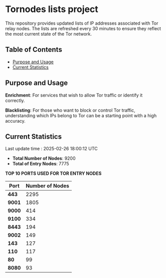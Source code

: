 # Tornodes lists project

This repository provides updated lists of IP addresses associated with Tor relay nodes. The lists are refreshed every 30 minutes to ensure they reflect the most current state of the Tor network.

## Table of Contents

- [Purpose and Usage](#purpose-and-usage)
- [Current Statistics](#current-statistics)


## Purpose and Usage

**Enrichment**: For services that wish to allow Tor traffic or identify it correctly.

**Blacklisting**: For those who want to block or control Tor traffic, understanding which IPs belong to Tor can be a starting point with a high accuracy.

## Current Statistics

Last update time : 2025-02-26 18:00:12 UTC

- **Total Number of Nodes**: 9200
- **Total of Entry Nodes**: 7775

**TOP 10 PORTS USED FOR TOR ENTRY NODES**

| **Port** | **Number of Nodes** |
|------|-----------------|
| **443**   | 2295  |
| **9001**   | 1805  |
| **9000**   | 414  |
| **9100**   | 334  |
| **8443**   | 194  |
| **9002**   | 149  |
| **143**   | 127  |
| **110**   | 117  |
| **80**   | 99  |
| **8080**   | 93  |

